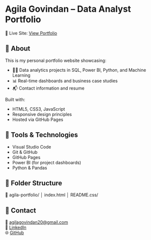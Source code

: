 # Agila Govindan – Data Analyst Portfolio

🚀 Live Site: [View Portfolio](https://agilagovindan.github.io/agila-portfolio/)

## 📌 About

This is my personal portfolio website showcasing:
- 👩‍💻 Data analytics projects in SQL, Power BI, Python, and Machine Learning
- 📊 Real-time dashboards and business case studies
- 📬 Contact information and resume

Built with:
- HTML5, CSS3, JavaScript
- Responsive design principles
- Hosted via GitHub Pages

## 🧰 Tools & Technologies

- Visual Studio Code
- Git & GitHub
- GitHub Pages
- Power BI (for project dashboards)
- Python & Pandas

## 📂 Folder Structure

📁 agila-portfolio/
│ index.html
│ README.css/



## 📨 Contact

📧 agilagovindan20@gmail.com  
🔗 [LinkedIn](https://www.linkedin.com/in/agilagovindanmca)  
🌐 [GitHub](https://github.com/AgilaGovindan)
